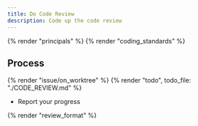 ```yaml
---
title: Do Code Review
description: Code up the code review
---
```



{% render "principals" %}
{% render "coding_standards" %}

## Process

{% render "issue/on_worktree" %}
{% render "todo", todo_file: "./CODE_REVIEW.md" %}
- Report your progress

{% render "review_format" %}
